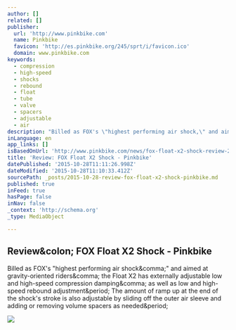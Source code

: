 ```yaml
---
author: []
related: []
publisher:
  url: 'http://www.pinkbike.com'
  name: Pinkbike
  favicon: 'http://es.pinkbike.org/245/sprt/i/favicon.ico'
  domain: www.pinkbike.com
keywords:
  - compression
  - high-speed
  - shocks
  - rebound
  - float
  - tube
  - valve
  - spacers
  - adjustable
  - air
description: "Billed as FOX's \"highest performing air shock,\" and aimed at gravity-oriented riders, the Float X2 has externally adjustable low and high-speed compression damping, as well as low and high-speed rebound adjustment. The amount of ramp up at the end of the shock's stroke is also adjustable by sliding off the outer air sleeve and adding or removing volume spacers as needed."
inLanguage: en
app_links: []
isBasedOnUrl: 'http://www.pinkbike.com/news/fox-float-x2-shock-review-2015.html'
title: 'Review: FOX Float X2 Shock - Pinkbike'
datePublished: '2015-10-28T11:11:26.998Z'
dateModified: '2015-10-28T11:10:33.412Z'
sourcePath: _posts/2015-10-28-review-fox-float-x2-shock-pinkbike.md
published: true
inFeed: true
hasPage: false
inNav: false
_context: 'http://schema.org'
_type: MediaObject

---
```

<article style=""><h1>Review&amp;colon; FOX Float X2 Shock - Pinkbike</h1><p>Billed as FOX's "highest performing air shock&amp;comma;" and aimed at gravity-oriented riders&amp;comma; the Float X2 has externally adjustable low and high-speed compression damping&amp;comma; as well as low and high-speed rebound adjustment&amp;period; The amount of ramp up at the end of the shock's stroke is also adjustable by sliding off the outer air sleeve and adding or removing volume spacers as needed&amp;period;</p><img src="http://ep1.pinkbike.org/p5pb12748297/p5pb12748297.jpg" /></article>